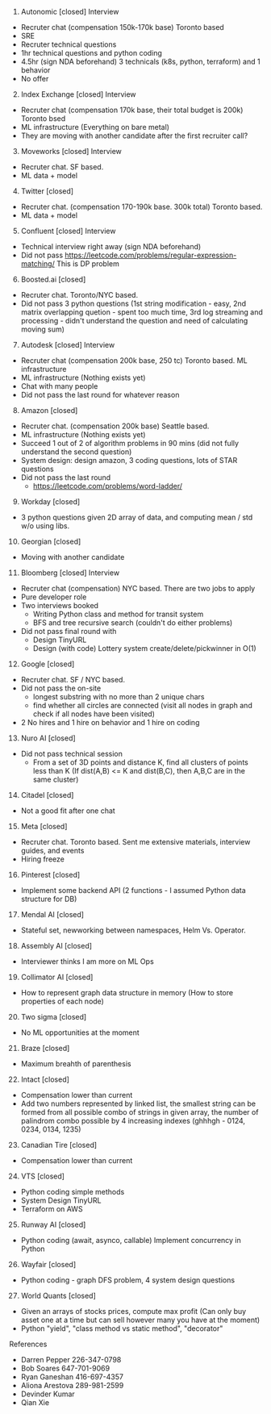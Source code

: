 1. Autonomic [closed]
Interview
- Recruter chat (compensation 150k-170k base) Toronto based
- SRE
- Recruter technical questions
- 1hr technical questions and python coding
- 4.5hr (sign NDA beforehand) 3 technicals (k8s, python, terraform) and 1 behavior
- No offer

2. Index Exchange [closed]
Interview
- Recruter chat (compensation 170k base, their total budget is 200k) Toronto bsed
- ML infrastructure (Everything on bare metal)
- They are moving with another candidate after the first recruiter call?

3. Moveworks [closed]
Interview
- Recruter chat. SF based.
- ML data + model

4. Twitter [closed]
- Recruter chat. (compensation 170-190k base. 300k total) Toronto based.
- ML data + model

5. Confluent [closed]
Interview
- Technical interview right away (sign NDA beforehand)
- Did not pass https://leetcode.com/problems/regular-expression-matching/ This is DP problem

6. Boosted.ai [closed]
- Recruter chat. Toronto/NYC based.
- Did not pass 3 python questions (1st string modification - easy, 2nd matrix overlapping quetion - spent too much time, 3rd log streaming and processing - didn't understand the question and need of calculating moving sum)

7. Autodesk [closed]
Interview
- Recruter chat (compensation 200k base, 250 tc) Toronto based. ML infrastructure
- ML infrastructure (Nothing exists yet)
- Chat with many people
- Did not pass the last round for whatever reason

8. Amazon [closed]
- Recruter chat. (compensation 200k base) Seattle based.
- ML infrastructure (Nothing exists yet)
- Succeed 1 out of 2 of algorithm problems in 90 mins (did not fully understand the second question)
- System design: design amazon, 3 coding questions, lots of STAR questions
- Did not pass the last round
	- https://leetcode.com/problems/word-ladder/

9. Workday [closed]
- 3 python questions given 2D array of data, and computing mean / std w/o using libs.

10. Georgian [closed]
- Moving with another candidate

11. Bloomberg [closed]
Interview
- Recruter chat (compensation) NYC based. There are two jobs to apply
- Pure developer role
- Two interviews booked
	- Writing Python class and method for transit system
	- BFS and tree recursive search (couldn't do either problems)
- Did not pass final round with
	- Design TinyURL
	- Design (with code) Lottery system create/delete/pickwinner in O(1)

12. Google [closed]
- Recruter chat. SF / NYC based.
- Did not pass the on-site
	- longest substring with no more than 2 unique chars
	- find whether all circles are connected (visit all nodes in graph and check if all nodes have been visited)
- 2 No hires and 1 hire on behavior and 1 hire on coding

13. Nuro AI [closed]
- Did not pass technical session
	- From a set of 3D points and distance K, find all clusters of points less than K
	  (If dist(A,B) <= K and dist(B,C), then A,B,C are in the same cluster)

14. Citadel [closed]
- Not a good fit after one chat

15. Meta [closed]
- Recruter chat. Toronto based. Sent me extensive materials, interview guides, and events
- Hiring freeze

16. Pinterest [closed]
- Implement some backend API (2 functions - I assumed Python data structure for DB)

17. Mendal AI [closed]
- Stateful set, newworking between namespaces, Helm Vs. Operator.

18. Assembly AI [closed]
- Interviewer thinks I am more on ML Ops

19. Collimator AI [closed]
- How to represent graph data structure in memory (How to store properties of each node)

20. Two sigma [closed]
- No ML opportunities at the moment

21. Braze [closed]
- Maximum breahth of parenthesis

22. Intact [closed]
- Compensation lower than current
- Add two numbers represented by linked list, the smallest string can be formed from all possible combo of strings in given array, the number of palindrom combo possible by 4 increasing indexes (ghhhgh - 0124, 0234, 0134, 1235)

23. Canadian Tire [closed]
- Compensation lower than current

24. VTS [closed]
- Python coding simple methods
- System Design TinyURL
- Terraform on AWS

25. Runway AI [closed]
- Python coding (await, asynco, callable) Implement concurrency in Python

26. Wayfair [closed]
- Python coding - graph DFS problem, 4 system design questions

27. World Quants [closed]
- Given an arrays of stocks prices, compute max profit (Can only buy asset one at a time but can sell however many you have at the moment)
- Python "yield", "class method vs static method", "decorator"

References
- Darren Pepper 226-347-0798
- Bob Soares 647-701-9069
- Ryan Ganeshan 416-697-4357
- Aliona Arestova 289-981-2599
- Devinder Kumar
- Qian Xie